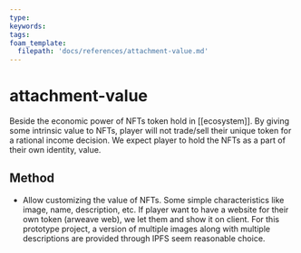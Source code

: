 ```yaml
---
type: 
keywords: 
tags: 
foam_template:
  filepath: 'docs/references/attachment-value.md' 
---
```


# attachment-value

Beside the economic power of NFTs token hold in [[ecosystem]].
By giving some intrinsic value to NFTs, player will not trade/sell their unique token for a rational income decision. We expect player to hold the NFTs as a part of their own identity, value.

## Method

- Allow customizing the value of NFTs. Some simple characteristics like image, name, description, etc. If player want to have a website for their own token (arweave web), we let them and show it on client. For this prototype project, a version of multiple images along with multiple descriptions are provided through IPFS seem reasonable choice.
